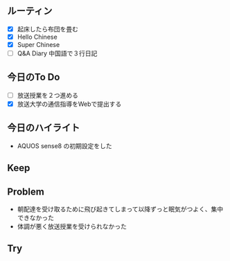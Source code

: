 ## ルーティン
- [x] 起床したら布団を畳む
- [x] Hello Chinese
- [x] Super Chinese
- [ ] Q&A Diary 中国語で３行日記
## 今日のTo Do
- [ ] 放送授業を２つ進める
- [x] 放送大学の通信指導をWebで提出する
## 今日のハイライト
- AQUOS sense8 の初期設定をした
## Keep
## Problem
- 朝配達を受け取るために飛び起きてしまって以降ずっと眠気がつよく、集中できなかった
- 体調が悪く放送授業を受けられなかった
## Try

